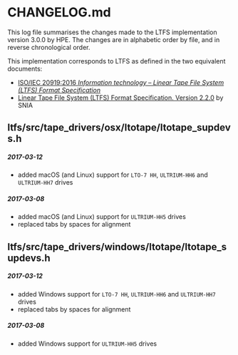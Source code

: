 # CHANGELOG.md

This log file summarises the changes made to the LTFS implementation version 3.0.0 by HPE. The changes are in alphabetic order by file, and in reverse chronological order.

This implementation corresponds to LTFS as defined in the two equivalent documents:

- [ISO/IEC 20919:2016 _Information technology – Linear Tape File System (LTFS) Format Specification_](https://www.iso.org/standard/69458.html)
- [Linear Tape File System (LTFS) Format Specification. Version 2.2.0](http://www.snia.org/sites/default/files/LTFS_Format_2.2.0_Technical_Position.pdf) by SNIA

## ltfs/src/tape_drivers/osx/ltotape/ltotape_supdevs.h

##### 2017-03-12
- added macOS (and Linux) support for `LTO-7 HH`, `ULTRIUM-HH6` and `ULTRIUM-HH7` drives

##### 2017-03-08
- added macOS (and Linux) support for `ULTRIUM-HH5` drives
- replaced tabs by spaces for alignment

## ltfs/src/tape_drivers/windows/ltotape/ltotape_supdevs.h

##### 2017-03-12
- added Windows support for `LTO-7 HH`, `ULTRIUM-HH6` and `ULTRIUM-HH7` drives
- replaced tabs by spaces for alignment

##### 2017-03-08
- added Windows support for `ULTRIUM-HH5` drives
